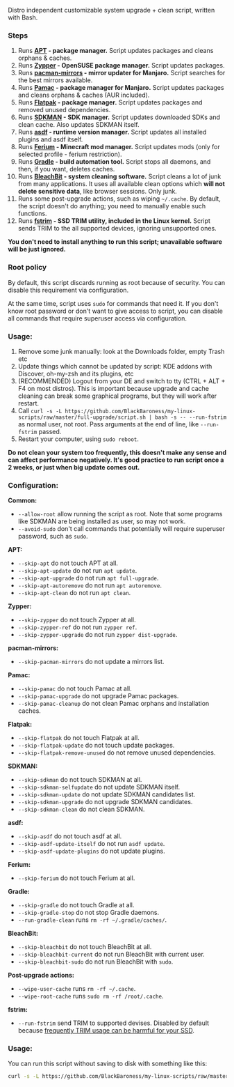 Distro independent customizable system upgrade + clean script, written with Bash.

### Steps
1. Runs **[APT](https://manpages.ubuntu.com/manpages/xenial/man8/apt.8.html) - package manager.** 
   Script updates packages and cleans orphans & caches.
2. Runs **[Zypper](https://documentation.suse.com/smart/systems-management/html/concept-zypper/index.html) - OpenSUSE package manager.**
   Script updates packages.
3. Runs **[pacman-mirrors](https://wiki.manjaro.org/index.php/Pacman-mirrors) - mirror updater for Manjaro.**
   Script searches for the best mirrors available.
4. Runs **[Pamac](https://wiki.manjaro.org/index.php/Pamac) - package manager for Manjaro.**
   Script updates packages and cleans orphans & caches (AUR included).
5. Runs **[Flatpak](https://flatpak.org/) - package manager.**
   Script updates packages and removed unused dependencies.
6. Runs **[SDKMAN](https://sdkman.io/) - SDK manager.**
   Script updates downloaded SDKs and clean cache.
   Also updates SDKMAN itself.
7. Runs **[asdf](https://asdf-vm.com/) - runtime version manager.**
   Script updates all installed plugins and asdf itself.
8. Runs **[Ferium](https://github.com/gorilla-devs/ferium) - Minecraft mod manager.**
   Script updates mods (only for selected profile - ferium restriction).
9. Runs **[Gradle](https://gradle.org/) - build automation tool.**
   Script stops all daemons, and then, if you want, deletes caches.
10. Runs **[BleachBit](https://www.bleachbit.org/) - system cleaning software.**
    Script cleans a lot of junk from many applications.
    It uses all available clean options which **will not delete sensitive data**, like browser sessions.
    Only junk.
11. Runs some post-upgrade actions, such as wiping `~/.cache`.
    By default, the script doesn't do anything; you need to manually enable such functions.
12. Runs **[fstrim](https://man7.org/linux/man-pages/man8/fstrim.8.html) - SSD TRIM utility, included in the Linux kernel.**
    Script sends TRIM to the all supported devices, ignoring unsupported ones.

**You don't need to install anything to run this script; unavailable software will be just ignored.**

### Root policy

By default, this script discards running as root because of security.
You can disable this requirement via configuration.

At the same time, script uses `sudo` for commands that need it. If you don't know root password or don't want to give
access to script, you can disable all commands that require superuser access via configuration.

### Usage:
1. Remove some junk manually: look at the Downloads folder, empty Trash etc
2. Update things which cannot be updated by script: KDE addons with Discover, oh-my-zsh and its plugins, etc
3. (RECOMMENDED) Logout from your DE and switch to tty (CTRL + ALT + F4 on most distros).
   This is important because upgrade and cache cleaning can break some graphical programs, but they will work
   after restart.
4. Call `curl -s -L https://github.com/BlackBaroness/my-linux-scripts/raw/master/full-upgrade/script.sh | bash -s -- --run-fstrim`
   as normal user, not root.
   Pass arguments at the end of line, like `--run-fstrim` passed.
5. Restart your computer, using `sudo reboot`.

**Do not clean your system too frequently, this doesn't make any sense and can affect performance negatively.
It's good practice to run script once a 2 weeks, or just when big update comes out.**

### Configuration:

**Common:**

- `--allow-root` allow running the script as root. Note that some programs like SDKMAN are being installed as user, so may not work.
- `--avoid-sudo` don't call commands that potentially will require superuser password, such as `sudo`.

**APT:**

- `--skip-apt` do not touch APT at all.
- `--skip-apt-update` do not run `apt update`.
- `--skip-apt-upgrade` do not run `apt full-upgrade`.
- `--skip-apt-autoremove` do not run `apt autoremove`.
- `--skip-apt-clean` do not run `apt clean`.

**Zypper:**
- `--skip-zypper` do not touch Zypper at all.
- `--skip-zypper-ref` do not run `zypper ref`.
- `--skip-zypper-upgrade` do not run `zypper dist-upgrade`.

**pacman-mirrors:**

- `--skip-pacman-mirrors` do not update a mirrors list.

**Pamac:**

- `--skip-pamac` do not touch Pamac at all.
- `--skip-pamac-upgrade` do not upgrade Pamac packages.
- `--skip-pamac-cleanup` do not clean Pamac orphans and installation caches.

**Flatpak:**

- `--skip-flatpak` do not touch Flatpak at all.
- `--skip-flatpak-update` do not touch update packages.
- `--skip-flatpak-remove-unused` do not remove unused dependencies.

**SDKMAN:**

- `--skip-sdkman` do not touch SDKMAN at all.
- `--skip-sdkman-selfupdate` do not update SDKMAN itself.
- `--skip-sdkman-update` do not update SDKMAN candidates list.
- `--skip-sdkman-upgrade` do not upgrade SDKMAN candidates.
- `--skip-sdkman-clean` do not clean SDKMAN.

**asdf:**

- `--skip-asdf` do not touch asdf at all.
- `--skip-asdf-update-itself` do not run `asdf update`.
- `--skip-asdf-update-plugins` do not update plugins.

**Ferium:**

- `--skip-ferium` do not touch Ferium at all.

**Gradle:**

- `--skip-gradle` do not touch Gradle at all.
- `--skip-gradle-stop` do not stop Gradle daemons.
- `--run-gradle-clean` runs `rm -rf ~/.gradle/caches/`.

**BleachBit:**

- `--skip-bleachbit` do not touch BleachBit at all.
- `--skip-bleachbit-current` do not run BleachBit with current user.
- `--skip-bleachbit-sudo` do not run BleachBit with `sudo`.

**Post-upgrade actions:**

- `--wipe-user-cache` runs `rm -rf ~/.cache`.
- `--wipe-root-cache` runs `sudo rm -rf /root/.cache`.

**fstrim:**

- `--run-fstrim` send TRIM to supported devises. Disabled by default
  because [frequently TRIM usage can be harmful for your SSD](https://man7.org/linux/man-pages/man8/fstrim.8.html).

### Usage:

You can run this script without saving to disk with something like this:

```bash
curl -s -L https://github.com/BlackBaroness/my-linux-scripts/raw/master/full-upgrade/script.sh | bash -s -- --run-fstrim
```
